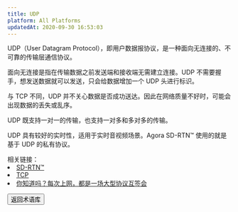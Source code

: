 ```yaml
---
title: UDP
platform: All Platforms
updatedAt: 2020-09-30 16:53:03
---
```


UDP（User Datagram Protocol），即用户数据报协议，是一种面向无连接的、不可靠的传输层通信协议。

面向无连接是指在传输数据之前发送端和接收端无需建立连接。UDP 不需要握手，想发送数据就可以发送，只会给数据增加一个 UDP 头进行标识。

与 TCP 不同，UDP 并不关心数据是否成功送达。因此在网络质量不好时，可能会出现数据的丢失或乱序。

UDP 既支持一对一的传输，也支持一对多和多对多的传输。

UDP 具有较好的实时性，适用于实时音视频场景。Agora SD-RTN™ 使用的就是基于 UDP 的私有协议。

<div class="alert info">相关链接：
	<li><a href="./sd_rtn">SD-RTN™</a></li>
	<li><a href="./tcp">TCP</a></li>
	<li><a href="https://www.bilibili.com/video/BV1ET4y1u7Pq">你知道吗？每次上网，都是一场大型协议互签会</a></li>
</div>

<a href="./terms"><button>返回术语库</button></a>
